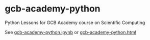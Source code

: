 # gcb-academy-python
Python Lessons for GCB Academy course on Scientific Computing

See [gcb-academy-python.ipynb](gcb-academy-python.ipynb) or [gcb-academy-python.html](gcb-academy-python.html)
